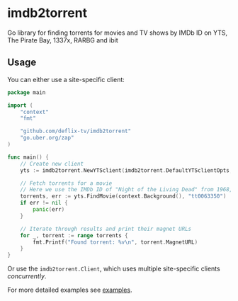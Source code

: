 # imdb2torrent

Go library for finding torrents for movies and TV shows by IMDb ID on YTS, The Pirate Bay, 1337x, RARBG and ibit

## Usage

You can either use a site-specific client:

```go
package main

import (
    "context"
    "fmt"

    "github.com/deflix-tv/imdb2torrent"
    "go.uber.org/zap"
)

func main() {
    // Create new client
    yts := imdb2torrent.NewYTSclient(imdb2torrent.DefaultYTSclientOpts, imdb2torrent.NewInMemoryCache(), zap.NewNop(), false)

    // Fetch torrents for a movie
    // Here we use the IMDb ID of "Night of the Living Dead" from 1968, which is in the public domain
    torrents, err := yts.FindMovie(context.Background(), "tt0063350")
    if err != nil {
        panic(err)
    }

    // Iterate through results and print their magnet URLs
    for _, torrent := range torrents {
        fmt.Printf("Found torrent: %v\n", torrent.MagnetURL)
    }
}
```

Or use the `imdb2torrent.Client`, which uses multiple site-specific clients _concurrently_.

For more detailed examples see [examples](examples).
